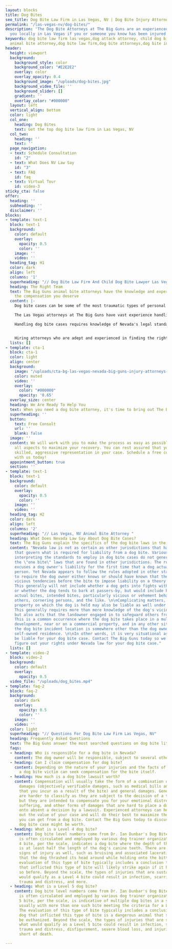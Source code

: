 ```yaml
---
layout: blocks
title: Dog Bites
seo_title: Dog Bite Law Firm in Las Vegas, NV | Dog Bite Injury Attorneys
permalink: "/las-vegas-nv/dog-bites/"
description: 'The Dog Bite Attorneys at The Big Guns are an experienced firm helping
  you locally in Las Vegas if you or someone you know has been injured by a dog bite. '
keywords: dog bite law firm las vegas,dog attack attorney, child dog bite lawyer,
  animal bite attorney,dog bite law firm,dog bite attorneys,dog bite injury attorney
header:
  height: viewport
  background:
    background_style: color
    background_color: "#E2E2E2"
    overlay: color
    overlay_opacity: 0.4
    background_image: "/uploads/dog-bites.jpg"
    background_video_file: ''
    background_slider: []
    gradient: ''
    overlay_color: "#000000"
  layout: left
  vertical_align: bottom
  color: light
  col_one:
    heading: Dog Bites
    text: Get the top dog bite law firm in Las Vegas, NV
  col_two:
    heading: ''
    text: ''
  page_navigation:
  - text: Schedule Consultation
    id: "2"
  - text: What Does NV Law Say
    id: "3"
  - text: FAQ
    id: faq
  - text: Virtual Tour
    id: video-3
sticky_cta: false
offer:
  heading: ''
  subheading: ''
  disclaimer: ''
blocks:
- template: text-1
  block: text-1
  background:
    color: default
    overlay:
      opacity: 0.5
      color: ''
    image: ''
    video: ''
  heading_tag: H1
  color: dark
  align: left
  columns: '1'
  superheading: "// Dog Bite Law Firm And Child Dog Bite Lawyer Las Vegas"
  heading: The Right Team
  text: The Big Guns animal bite attorneys have the knowledge and experience to get
    the compensation you deserve
  content: |-
    Dog bite cases can be some of the most traumatic types of personal injury claims. The injuries are usually fraught with scarring, are likely to get severely infected, and invariably turn much more heavily on questions of who is at fault than one might expect. Coupled with the emotional nature of the incident on both sides of such claims makes for an often protracted, hard-fought claim.

    The Las Vegas attorneys at The Big Guns have vast experience handling dog bite cases in Clark County. We have thoroughly researched the specific state laws governing liability, in conjunction with the different city ordinances governing the same. We know the proper discovery to pursue to lay the groundwork for proving liability for your case.

    Handling dog bite cases requires knowledge of Nevada's legal standard for liability, analysis of differing landowner liability for the same, evaluation of the types of injuries inflicted by the dog, the ability to value the claim correctly, and the skill to litigate and try the matter as needed before a jury. The attorneys at The Big Guns check every one of these boxes, having litigated dog bite cases in this jurisdiction and others. We keep up with developments in Nevada dog bite law and can quickly evaluate whether you have a good case based on the facts of your unique claim. We can properly assess the claim value, both for purposes of settlement and for the value if the matter had to go before a jury to verdict. And if the case does need to go to trial, you can rest assured that the attorneys you worked with on the file will be the ones standing by you in court, arguing to the jury why you should get the reward you deserve.


    Hiring attorneys who are adept and experienced in finding the right experts and know all forms of damages to seek is vital to ensure you get what you deserve. Coupled with experience in arguing these matters both in court and at trial, the attorneys at The Big Guns can maximize the value of your case. 
  lists: []
- template: cta-1
  block: cta-1
  color: light
  align: center
  background:
    image: "/uploads/cta-bg-las-vegas-nevada-big-guns-injury-attorneys-we-care.jpg"
    color: muted
    video: ''
    overlay:
      color: "#000000"
      opacity: '0.65'
  overlay_size: center
  heading: We Are Ready To Help You
  text: When you need a dog bite attorney, it's time to bring out The Big Guns
  superheading: ''
  button:
    text: Free Consult
    url: ''
    blank: false
  image: ''
  content: We will work with you to make the process as easy as possible, managing
    all aspects to maximize your recovery. You can rest assured that you will receive
    skilled, aggressive representation in your case. Schedule a free consultation
    with us today!
  appointment_button: true
  section: ''
- template: text-1
  block: text-1
  background:
    color: default
    overlay:
      opacity: 0.5
      color: ''
    image: ''
    video: ''
  heading_tag: H2
  color: dark
  align: left
  columns: '2'
  superheading: "// Las Vegas, NV Animal Bite Attorney "
  heading: What Does Nevada Law Say About Dog Bite Cases?
  text: The Big Guns explain the specifics of the dog bite laws in the state of Nevada
  content: "Nevada law is not as certain as other jurisdictions that have statutes
    that govern what is required for liability from a dog bite. Various Nevada cases
    interpreting the standards to employ in dog bite cases do not generally afford
    the \"one bite\" laws that are found in other jurisdictions. The rule generally
    excuses a dog owner's liability for the first time that a dog actually bites a
    person. Yet Nevada appears to follow the rules adopted in other states that tend
    to require the dog owner either knows or should have known that their dog had
    vicious tendencies before the bite to impose liability on a theory of negligence.
    This generally will not include whether a dog gets into fights with other dogs
    or whether the dog tends to bark at passers-by, but would include knowledge of
    actual bites, intended bites, particularly vicious or vehement behavior toward
    others, cornering persons, and the like. \n\nComplicating matters, the owner of
    property on which the dog is held may also be liable as well under certain circumstances.
    This generally requires more than mere knowledge of the dog's vicious tendencies,
    but also acts that the landowner engaged in to safeguard others from the dog.
    This is a common occurrence where the dog bite takes place in a multifamily residential
    development, near or on a commercial property, and in any other situation where
    the dog bite incident location is somewhere other than the dog owner's personal,
    self-owned residence. \n\nIn other words, it is very situational as to who might
    be liable for your dog bite case. Contact The Big Guns today so we can help you
    figure out your rights under Nevada law for your dog bite case."
  lists: []
- template: video-2
  block: video-2
  background:
    color: default
    overlay:
      opacity: 0.5
  video_file: "/uploads/dog_bites.mp4"
- template: faq-2
  block: faq-2
  background:
    color: dark
    overlay:
      opacity: 0.5
      color: ''
    image: ''
    video: ''
  color: light
  superheading: "// Questions For Dog Bite Law Firm Las Vegas, NV"
  heading: Frequently Asked Questions
  text: The Big Guns answer the most searched questions on dog bite litigation
  faqs:
  - heading: Who is responsible for a dog bite in Nevada?
    content: The dog owner will be responsible, subject to several other factors.
  - heading: Can I claim compensation for dog bite?
    content: Depending on the nature of your injuries and the facts of the incident,
      a dog bite victim can seek compensation for the bite itself.
  - heading: How much is a dog bite lawsuit worth?
    content: Compensation will usually take the form of a combination of both special
      damages (objectively verifiable damages, such as medical bills and expenses
      that you incur as a result of the bite) and general damages. General damages
      are harder to classify as they are subject to the decision of a trier of fact,
      but they are intended to compensate you for your emotional distress, pain and
      suffering, and other forms of damages that are hard to place a dollar value
      onto absent a decision by a lawsuit. Experienced attorneys can help you figure
      out the value of your case and will do their best to maximize the compensation
      you can get from a dog bite. Contact The Big Guns today to discuss what your
      dog bite case might be worth.
  - heading: What is a Level 4 dog bite?
    content: Dog bite level numbers come from Dr. Ian Dunbar's Dog Bite Scale, which
      is often circulated and employed by various dog trainer organizations. A Level
      4 bite, per the scale, indicates a dog bite where the depth of the bite punctures
      is at least half the length of the dog's canine teeth. There are typically other
      signs of injury as well, such as bruising and associated lacerations showing
      that the dog thrashed its head around while holding onto the bitten area. The
      evaluation of this type of bite typically includes a conclusion that the dog
      that inflicted this type of bite will likely strike again if it has not done
      so before. Beyond the scale, the types of injuries that are sustained in what
      would qualify as a Level 4 bite could result in infection, scarring, emotional
      trauma and distress, and more.
  - heading: What is a Level 5 dog bite?
    content: Dog bite level numbers come from Dr. Ian Dunbar's Dog Bite Scale, which
      is often circulated and employed by various dog trainer organizations. A Level
      5 bite, per the scale, is indicative of multiple dog bites in a single incident,
      usually with more than one such bite meeting the criteria for a Level 4 bite.
      The evaluation of this type of bite typically includes a conclusion that the
      dog that inflicted this type of bite is a dangerous animal that should likely
      be euthanized. Beyond the scale, the types of injuries that are sustained in
      what would qualify as a Level 5 bite could result in infection, scarring, emotional
      trauma and distress, disfigurement, severe blood loss, and injuries that fall
      short of death.

---
```

